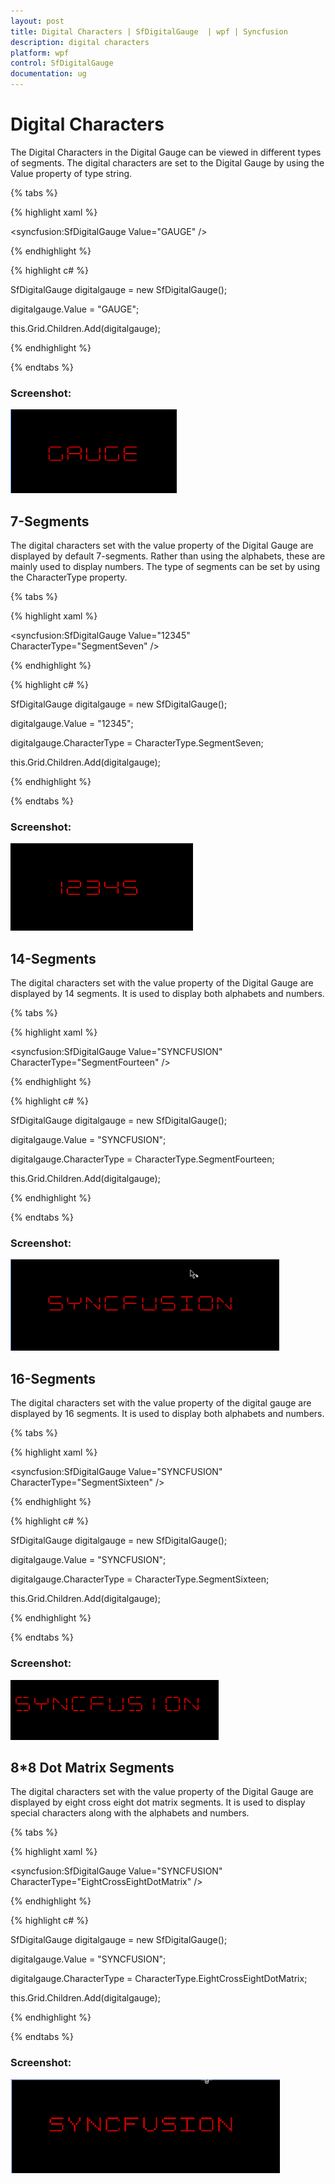 ```yaml
---
layout: post
title: Digital Characters | SfDigitalGauge  | wpf | Syncfusion
description: digital characters
platform: wpf
control: SfDigitalGauge
documentation: ug
---
```


# Digital Characters

The Digital Characters in the Digital Gauge can be viewed in different types of segments. The digital characters are set to the Digital Gauge by using the Value property of type string.

{% tabs %}

{% highlight xaml %}

<syncfusion:SfDigitalGauge Value="GAUGE" />    

{% endhighlight %}

{% highlight c# %}

SfDigitalGauge digitalgauge = new SfDigitalGauge();

digitalgauge.Value = "GAUGE";

this.Grid.Children.Add(digitalgauge);

{% endhighlight %}

{% endtabs %}

### Screenshot:

![](Digital-Characters_images/Digital-Characters_img1.png)

## 7-Segments

The digital characters set with the value property of the Digital Gauge are displayed by default 7-segments. Rather than using the alphabets, these are mainly used to display numbers. The type of segments can be set by using the CharacterType property.

{% tabs %}

{% highlight xaml %}

<syncfusion:SfDigitalGauge Value="12345"  CharacterType="SegmentSeven" />

{% endhighlight %}


{% highlight c# %}

SfDigitalGauge digitalgauge = new SfDigitalGauge();

digitalgauge.Value = "12345";

digitalgauge.CharacterType = CharacterType.SegmentSeven;

this.Grid.Children.Add(digitalgauge);

{% endhighlight %}

{% endtabs %}

### Screenshot:

![](Digital-Characters_images/Digital-Characters_img2.png)

## 14-Segments

The digital characters set with the value property of the Digital Gauge are displayed by 14 segments. It is used to display both alphabets and numbers. 

{% tabs %}

{% highlight xaml %}

<syncfusion:SfDigitalGauge Value="SYNCFUSION" CharacterType="SegmentFourteen" />

{% endhighlight %}

{% highlight c# %}

SfDigitalGauge digitalgauge = new SfDigitalGauge();

digitalgauge.Value = "SYNCFUSION";

digitalgauge.CharacterType = CharacterType.SegmentFourteen;

this.Grid.Children.Add(digitalgauge);
			
{% endhighlight %}

{% endtabs %}


### Screenshot:

![](Digital-Characters_images/Digital-Characters_img3.png)

## 16-Segments

The digital characters set with the value property of the digital gauge are displayed by 16 segments. It is used to display both alphabets and numbers. 

{% tabs %}

{% highlight xaml %}

  <syncfusion:SfDigitalGauge Value="SYNCFUSION" CharacterType="SegmentSixteen" /> 
  
{% endhighlight %}

{% highlight c# %}

SfDigitalGauge digitalgauge = new SfDigitalGauge();

digitalgauge.Value = "SYNCFUSION";

digitalgauge.CharacterType = CharacterType.SegmentSixteen;

this.Grid.Children.Add(digitalgauge);
			
{% endhighlight %}

{% endtabs %}


### Screenshot:

![](Digital-Characters_images/Digital-Characters_img4.png)

## 8*8 Dot Matrix Segments

The digital characters set with the value property of the Digital Gauge are displayed by eight cross eight dot matrix segments. It is used to display special characters along with the alphabets and numbers. 

{% tabs %}

{% highlight xaml %}

<syncfusion:SfDigitalGauge Value="SYNCFUSION" CharacterType="EightCrossEightDotMatrix" />

{% endhighlight %}


{% highlight c# %}
  
SfDigitalGauge digitalgauge = new SfDigitalGauge();

digitalgauge.Value = "SYNCFUSION";

digitalgauge.CharacterType = CharacterType.EightCrossEightDotMatrix;

this.Grid.Children.Add(digitalgauge);
			
{% endhighlight %}

{% endtabs %}

### Screenshot:

![](Digital-Characters_images/Digital-Characters_img5.png)
